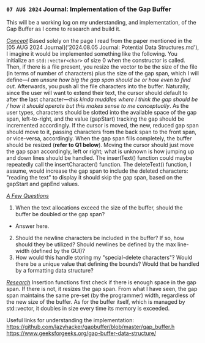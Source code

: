 ### `07 AUG 2024`  Journal: Implementation of the Gap Buffer
This will be a working log on my understanding, and implementation, of the Gap Buffer as I come to research and build it.

[_Concept_](<http://t>)
Based solely on the page I read from the paper mentioned in the [05 AUG 2024 Journal]('2024.08.05 Journal: Potential Data Structures.md'), I imagine it would be implemented something like the following. You initialize an `std::vector<char>` of size 0 when the constructor is called. Then, if there is a file present, you resize the vector to be the size of the file (in terms of number of characters) plus the size of the gap span, which I will define—*I am unsure how big the gap span should be or how even to find out*. Afterwards, you push all the file characters into the buffer. Naturally, since the user will want to extend their text, the cursor should default to after the last character—*this kinda muddles where I think the gap should be / how it should operate but this makes sense to me conceptually*. As the user types, characters should be slotted into the available space of the gap span, left-to-right, and the value (gapStart) tracking the gap should be incremented accordingly. If the cursor is moved, the new, reduced gap span should move to it, passing characters from the back span to the front span, or vice-versa, accordingly. When the gap span fills completely, the buffer should be resized (**refer to Q1 below**). Moving the cursor should just move the gap span accordingly, left or right; what is unknown is how jumping up and down lines should be handled. The insertText() function could maybe repeatedly call the insertCharacter() function. The deleteText() function, I assume, would increase the gap span to include the deleted characters: "reading the text" to display it should skip the gap span, based on the gapStart and gapEnd values.

[_A Few Questions_](<http://t>)
1. When the text allocations exceed the size of the buffer, should the buffer be doubled or the gap span?
 - Answer here.
2. Should the newline characters be included in the buffer? If so, how should they be utilized? Should newlines be defined by the max line-width (defined by the GUI)?
3. How would this handle storing my "special-delete characters"? Would there be a unique value that defining the bounds? Would that be handled by a formatting data structure?

[_Research_](<https://www.geeksforgeeks.org/gap-buffer-data-structure/>)
Insertion functions first check if there is enough space in the gap span. If there is not, it resizes the gap span. From what I have seen, the gap span maintains the same pre-set (by the programmer) width, regardless of the new size of the buffer. As for the buffer itself, which is managed by std::vector, it doubles in size every time its memory is exceeded.

Useful links for understanding the implementation:
  <https://github.com/lazyhacker/gapbuffer/blob/master/gap_buffer.h>
  <https://www.geeksforgeeks.org/gap-buffer-data-structure/>
